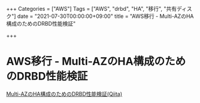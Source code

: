 +++
Categories = ["AWS"]
Tags = ["AWS", "drbd", "HA", "移行", "共有ディスク"]
date = "2021-07-30T00:00:00+09:00"
title = "AWS移行 - Multi-AZのHA構成のためのDRBD性能検証"

+++

# AWS移行 - Multi-AZのHA構成のためのDRBD性能検証
[Multi-AZのHA構成のためのDRBD性能検証(Qiita)](https://qiita.com/t-taku/items/b69135f4d59607883b47)
